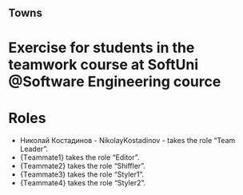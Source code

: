 ## Towns
# Exercise for students in the teamwork course at SoftUni @Software Engineering cource

# Roles
  - Николай Костадинов - NikolayKostadinov - takes the role “Team Leader”. 
  - {Тeammate1} takes the role “Editor”.
  - {Тeammate2} takes the role “Shiffler”.
  - {Тeammate3} takes the role “Styler1”.
  - {Тeammate4} takes the role “Styler2”.
